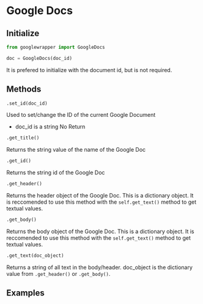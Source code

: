 # Google Docs
## Initialize 
```py
from googlewrapper import GoogleDocs

doc = GoogleDocs(doc_id)
```
It is prefered to initialize with the document id, but is not required. 
## Methods
```py
.set_id(doc_id)
```
Used to set/change the ID of the current Google Document
* doc_id is a string
No Return
```py
.get_title()
```
Returns the string value of the name of the Google Doc
```py
.get_id()
```
Returns the string id of the Google Doc
```py
.get_header()
```
Returns the header object of the Google Doc. This is a dictionary object. It is reccomended to use this method with the ```self.get_text()``` method to get textual values.
```py
.get_body()
```
Returns the body object of the Google Doc. This is a dictionary object. It is reccomended to use this method with the ```self.get_text()``` method to get textual values.
```py
.get_text(doc_object)
```
Returns a string of all text in the body/header.
doc_object is the dictionary value from ```.get_header()``` or ```.get_body()```.
## Examples 